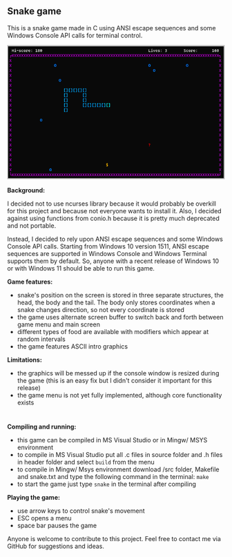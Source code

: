 ## Snake game

This is a snake game made in C using ANSI escape sequences and some Windows Console API calls for terminal control. 

![Screenshot from the game](snake.png)

**Background:**

I decided not to use ncurses library because it would probably be overkill for this project and because not everyone wants to install it. Also, I decided against using functions from conio.h because it is pretty much deprecated and not portable. 

Instead, I decided to rely upon ANSI escape sequences and some Windows Console API calls. Starting from Windows 10 version 1511, ANSI escape sequences are supported in Windows Console and Windows Terminal supports them by default. So, anyone with a recent release of Windows 10 or with Windows 11 should be able to run this game.

**Game features:**
-  snake's position on the screen is stored in three separate structures, the head, the body and the tail. The body only stores coordinates when a snake changes direction, so not every coordinate is stored
- the game uses alternate screen buffer to switch back and forth between game menu and main screen
- different types of food are available with modifiers which appear at random intervals
- the game features ASCII intro graphics


**Limitations:**
- the graphics will be messed up if the console window is resized during the game (this is an easy fix but I didn't consider it important for this release)
- the game menu is not yet fully implemented, although core functionality exists
#
**Compiling and running:**
- this game can be compiled in MS Visual Studio or in Mingw/ MSYS environment
- to compile in MS Visual Studio put all .c files in source folder and .h files in header folder and select `build` from the menu
- to compile in Mingw/ Msys environment download /src folder, Makefile and snake.txt and type the following command in the terminal: `make`
- to start the game just type `snake` in the terminal after compiling

**Playing the game:**
- use arrow keys to control snake's movement
- ESC opens a menu
- space bar pauses the game
 
Anyone is welcome to contribute to this project. Feel free to contact me via GitHub for suggestions and ideas.
